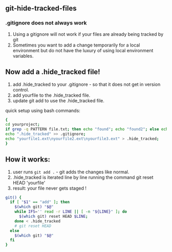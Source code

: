 ## git-hide-tracked-files

### .gitignore does not always work
1) Using a gitignore will not work if your files are already being tracked by git
2) Sometimes you want to add a change temporarily for a local environment but do not have the luxury of using local environment variables.

## Now add a .hide_tracked file!
1) add .hide_tracked to your .gitignore - so that it does not get in version control.
2) add yourfile to the .hide_tracked file.
3) update git add to use the .hide_tracked file.

quick setup using bash commands: 
```bash
{
cd yourproject;
if grep -q PATTERN file.txt; then echo "found"; echo "found2"; else echo "not found"; echo ".hide_tracked" >> .gitignore; fi
echo ".hide_tracked" >> .gitignore;
echo "yourfile1.ext\nyourfile2.ext\nyourfile3.ext" > .hide_tracked;
}
```

## How it works:
1) user runs `git add .` - git adds the changes like normal.
2) .hide_tracked is iterated line by line running the command git reset HEAD 'yourfile'
3) result: your file never gets staged !

```bash
git() {
  if [ "$1" == "add" ]; then
    $(which git) "$@"
    while IFS='' read -r LINE || [ -n "${LINE}" ]; do
      $(which git) reset HEAD $LINE;
    done < .hide_tracked
    # git reset HEAD 
  else
    $(which git) "$@"
  fi
}
```
